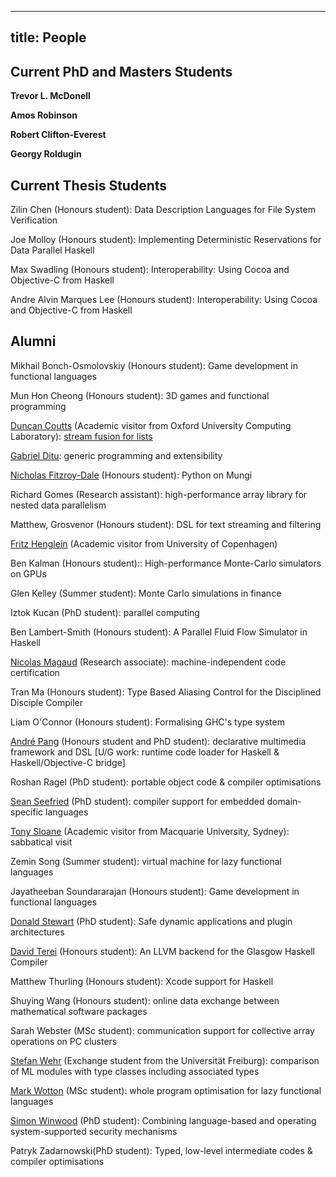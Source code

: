 ----
title: People 
----

Current PhD and Masters Students
--------------------------------

**Trevor L. McDonell**

**Amos Robinson**

**Robert Clifton-Everest**

**Georgy Roldugin**

Current Thesis Students
-----------------------

Zilin Chen (Honours student): Data Description Languages for File System Verification

Joe Molloy (Honours student): Implementing Deterministic Reservations
for Data Parallel Haskell

Max Swadling (Honours student): Interoperability: Using Cocoa and
Objective-C from Haskell 

Andre Alvin Marques Lee (Honours student): Interoperability: Using Cocoa
and Objective-C from Haskell

Alumni
------

Mikhail Bonch-Osmolovskiy (Honours student): Game development in
functional languages

Mun Hon Cheong (Honours student): 3D games and functional programming

[Duncan
Coutts](http://progtools.comlab.ox.ac.uk/members/duncan "http://progtools.comlab.ox.ac.uk/members/duncan")
(Academic visitor from Oxford University Computing Laboratory): [stream
fusion for
lists](http://www.cse.unsw.edu.au/~dons/papers/CLS07.html "http://www.cse.unsw.edu.au/~dons/papers/CLS07.html")

[Gabriel
Ditu](http://www.cse.unsw.edu.au:443/~gabd/ "http://www.cse.unsw.edu.au:443/~gabd/"):
generic programming and extensibility

[Nicholas
Fitzroy-Dale](http://www.cse.unsw.edu.au:443/~njfi061/ "http://www.cse.unsw.edu.au:443/~njfi061/")
(Honours student): Python on Mungi

Richard Gomes (Research assistant): high-performance array library for
nested data parallelism

Matthew, Grosvenor (Honours student): DSL for text streaming and
filtering

[Fritz Henglein](http://www.diku.dk/~henglein/) (Academic visitor from
University of Copenhagen)

Ben Kalman (Honours student):: High-performance Monte-Carlo simulators
on GPUs

Glen Kelley (Summer student): Monte Carlo simulations in finance

Iztok Kucan (PhD student): parallel computing

Ben Lambert-Smith (Honours student): A Parallel Fluid Flow Simulator in
Haskell 

[Nicolas
Magaud](http://www.cse.unsw.edu.au:443/~nmagaud/ "http://www.cse.unsw.edu.au:443/~nmagaud/")
(Research associate): machine-independent code certification

Tran Ma (Honours student): Type Based Aliasing Control for the
Disciplined Disciple Compiler

Liam O'Connor (Honours student): Formalising GHC's type system

[André
Pang](http://www.algorithm.com.au/ "http://www.algorithm.com.au/")
(Honours student and PhD student): declarative multimedia framework and
DSL 
[U/G work: runtime code loader for Haskell & Haskell/Objective-C
bridge]

Roshan Ragel (PhD student): portable object code & compiler
optimisations

[Sean
Seefried](http://www.cse.unsw.edu.au:443/~sseefried/ "http://www.cse.unsw.edu.au:443/~sseefried/")
(PhD student): compiler support for embedded domain-specific languages

[Tony
Sloane](http://www.comp.mq.edu.au/~asloane/ "http://www.comp.mq.edu.au/~asloane/")
(Academic visitor from Macquarie University, Sydney): sabbatical visit

Zemin Song (Summer student): virtual machine for lazy functional
languages

Jayatheeban Soundararajan (Honours student): Game development in
functional languages

[Donald Stewart](https://plus.google.com/115274377971493973150/posts)
(PhD student): Safe dynamic applications and plugin architectures

[David Terei](https://davidterei.com) (Honours student): An LLVM backend
for the Glasgow Haskell Compiler

Matthew Thurling (Honours student): Xcode support for Haskell

Shuying Wang (Honours student): online data exchange between
mathematical software packages

Sarah Webster (MSc student): communication support for collective array
operations on PC clusters

[Stefan
Wehr](http://www.informatik.uni-freiburg.de/~wehr/ "http://www.informatik.uni-freiburg.de/~wehr/")
(Exchange student from the Universität Freiburg): comparison of ML
modules with type classes including associated types

[Mark Wotton](http://shimweasel.com/ "http://shimweasel.com/") (MSc
student): whole program optimisation for lazy functional languages

[Simon Winwood](http://corp.galois.com/simon-winwood/) (PhD student):
Combining language-based and operating system-supported security
mechanisms

Patryk Zadarnowski(PhD student): Typed, low-level intermediate codes &
compiler optimisations



